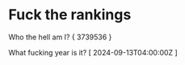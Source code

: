 # Fuck the rankings

Who the hell am I?
{ 3739536 }

What fucking year is it?
[ 2024-09-13T04:00:00Z ]
